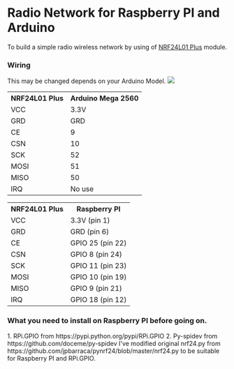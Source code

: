 <h1>Radio Network for Raspberry PI and Arduino</h1>
To build a simple radio wireless network by using of <a href="http://arduino-info.wikispaces.com/Nrf24L01-2.4GHz-HowTo">NRF24L01 Plus</a> module.





<h3>Wiring </h3>
This may be changed depends on your Arduino Model.

<img src="http://arduino-info.wikispaces.com/file/view/24L01Pinout-800.jpg/243330999/24L01Pinout-800.jpg">

<table align="center">
<tr><th>NRF24L01 Plus</th><th>Arduino Mega 2560</th></tr>
<tr><td>VCC</td><td>3.3V</td></tr>
<tr><td>GRD</td><td>GRD</td></tr>
<tr><td>CE</td><td>9</td></tr>
<tr><td>CSN</td><td>10</td></tr>
<tr><td>SCK</td><td>52</td></tr>
<tr><td>MOSI</td><td>51</td></tr>
<tr><td>MISO</td><td>50</td></tr>
<tr><td>IRQ</td><td>No use</td></tr>
</table>

<table align="center">
<tr><th>NRF24L01 Plus</th><th>Raspberry PI</th></tr>
<tr><td>VCC</td><td>3.3V (pin 1)</td></tr>
<tr><td>GRD</td><td>GRD (pin 6)</td></tr>
<tr><td>CE</td><td>GPIO 25 (pin 22)</td></tr>
<tr><td>CSN</td><td>GPIO 8 (pin 24)</td></tr>
<tr><td>SCK</td><td>GPIO 11 (pin 23)</td></tr>
<tr><td>MOSI</td><td>GPIO 10 (pin 19)</td></tr>
<tr><td>MISO</td><td>GPIO 9 (pin 21)</td></tr>
<tr><td>IRQ</td><td>GPIO 18 (pin 12)</td></tr>
</table>

<h3>What you need to install on Raspberry PI before going on.</h3>
1. RPi.GPIO from https://pypi.python.org/pypi/RPi.GPIO
2. Py-spidev from https://github.com/doceme/py-spidev
I've modified original nrf24.py from https://github.com/jpbarraca/pynrf24/blob/master/nrf24.py to be suitable for Raspberry PI and RPi.GPIO.
